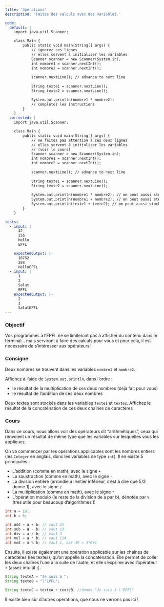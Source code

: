 ```yaml
---
title: 'Opérations'
description: 'Faites des calculs avec des variables.'

code:
  default: |
    import java.util.Scanner;

    class Main {
        public static void main(String[] args) {
            // ignorez ces lignes
            // elles servent à initialiser les variables
            Scanner scanner = new Scanner(System.in);
            int nombre1 = scanner.nextInt();
            int nombre2 = scanner.nextInt();
            
            scanner.nextLine(); // advance to next line
            
            String texte1 = scanner.nextLine();
            String texte2 = scanner.nextLine();

            System.out.println(nombre1 * nombre2);
            // complétez les instructions
        }
    }
  corrected: |
    import java.util.Scanner;

    class Main {
        public static void main(String[] args) {
            // ne faites pas attention à ces deux lignes
            // elles servent à initialiser les variables
            // (voir le cours)
            Scanner scanner = new Scanner(System.in);
            int nombre1 = scanner.nextInt();
            int nombre2 = scanner.nextInt();
            
            scanner.nextLine(); // advance to next line
            
            String texte1 = scanner.nextLine();
            String texte2 = scanner.nextLine();
            
            System.out.println(nombre1 * nombre2); // on peut aussi stocker le résultat dans une variable intermédiaire
            System.out.println(nombre1 + nombre2); // on peut aussi stocker le résultat dans une variable intermédiaire
            System.out.println(texte1 + texte2); // on peut aussi stocker le résultat dans une variable intermédiaire
        }
    }

tests:
  - input: |
      42
      256
      Hello
      EPFL

    expectedOutput: |-
      10752
      298
      HelloEPFL
  - input: |
      1
      2
      Salut
      EPFL
    expectedOutput: |-
      2
      3
      SalutEPFL
---
```


### Objectif

Vos programmes à l’EPFL ne se limiteront pas à afficher du contenu dans le terminal… mais serviront à faire des calculs pour vous et pour cela, il est nécessaire de s’intéresser aux opérateurs!

### Consigne

Deux nombres se trouvent dans les variables `nombre1` et `nombre2`.

Affichez à l’aide de `System.out.println`, dans l’ordre :

- le résultat de la multiplication de ces deux nombres (déjà fait pour vous)
- le résultat de l’addition de ces deux nombres

Deux textes sont stockés dans les variables `texte1` et `texte2`.
Affichez le résultat de la concaténation de ces deux chaînes de caractères

### Cours

Dans ce cours, nous allons voir des opérateurs dit “arithmétiques”, ceux qui renvoient un résultat de même type que les variables sur lesquelles vous les appliquez.

On va commencer par les opérations applicables sont les nombres entiers (les `Integer` en anglais, donc les variables de type `int`). Il en existe 5 principales :

- L’addition (comme en math), avec le signe `+`
- La soustraction (comme en math), avec le signe `-`
- La division entière (arrondie a l’entier inférieur, c’est à dire que 5/3 donne 1), avec le signe `/`
- La multiplication (comme en math), avec le signe `*`
- L’opération modulo (le reste de la division de a par b), dénotée par `%` (très utile pour beaucoup d’algorithmes !)

```java
int a = 19;
int b = 6;

int add = a + b; // vaut 25
int sub = a - b; // vaut 13
int div = a / b; // vaut 3
int mul = a * b; // vaut 114
int mod = a % b; // vaut 1, car 19 = 3*6+1
```

Ensuite, il existe également une opération applicable sur les chaînes de caractères (les textes), qu’on appelle la concaténation. Elle permet de coller les deux chaînes l’une à la suite de l’autre, et elle s’exprime avec l’opérateur `+` (assez intuitif :).

```java
String texteA = "Je suis à ";
String texteB = "l'EPFL";

String texteC = texteA + texteB; //donne "Je suis à l'EPFL"
```

Il existe bien sûr d’autres opérations, que nous ne verrons pas ici !
